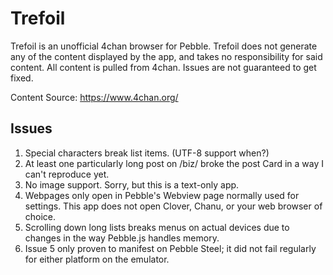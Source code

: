 # Trefoil

Trefoil is an unofficial 4chan browser for Pebble.
Trefoil does not generate any of the content displayed by the app,
and takes no responsibility for said content.
All content is pulled from 4chan.
Issues are not guaranteed to get fixed.

Content Source: https://www.4chan.org/

## Issues

1. Special characters break list items. (UTF-8 support when?)
2. At least one particularly long post on /biz/ broke the post Card in a way I can't reproduce yet.
3. No image support. Sorry, but this is a text-only app.
4. Webpages only open in Pebble's Webview page normally used for settings. This app does not open Clover, Chanu, or your web browser of choice.
5. Scrolling down long lists breaks menus on actual devices due to changes in the way Pebble.js handles memory.
6. Issue 5 only proven to manifest on Pebble Steel; it did not fail regularly for either platform on the emulator.
